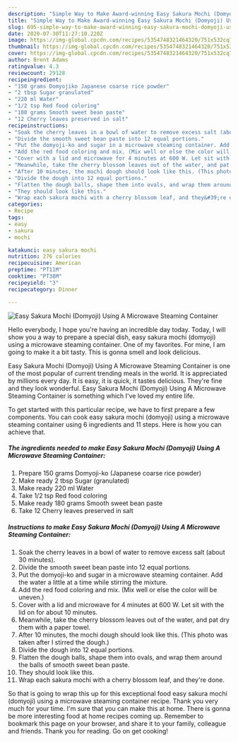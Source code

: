 ```yaml
---
description: "Simple Way to Make Award-winning Easy Sakura Mochi (Domyoji) Using A Microwave Steaming Container"
title: "Simple Way to Make Award-winning Easy Sakura Mochi (Domyoji) Using A Microwave Steaming Container"
slug: 695-simple-way-to-make-award-winning-easy-sakura-mochi-domyoji-using-a-microwave-steaming-container
date: 2020-07-30T11:27:10.220Z
image: https://img-global.cpcdn.com/recipes/5354748321464320/751x532cq70/easy-sakura-mochi-domyoji-using-a-microwave-steaming-container-recipe-main-photo.jpg
thumbnail: https://img-global.cpcdn.com/recipes/5354748321464320/751x532cq70/easy-sakura-mochi-domyoji-using-a-microwave-steaming-container-recipe-main-photo.jpg
cover: https://img-global.cpcdn.com/recipes/5354748321464320/751x532cq70/easy-sakura-mochi-domyoji-using-a-microwave-steaming-container-recipe-main-photo.jpg
author: Brent Adams
ratingvalue: 4.3
reviewcount: 29128
recipeingredient:
- "150 grams Domyojiko Japanese coarse rice powder"
- "2 tbsp Sugar granulated"
- "220 ml Water"
- "1/2 tsp Red food coloring"
- "180 grams Smooth sweet bean paste"
- "12 Cherry leaves preserved in salt"
recipeinstructions:
- "Soak the cherry leaves in a bowl of water to remove excess salt (about 30 minutes)."
- "Divide the smooth sweet bean paste into 12 equal portions."
- "Put the domyoji-ko and sugar in a microwave steaming container. Add the water a little at a time while stirring the mixture."
- "Add the red food coloring and mix. (Mix well or else the color will be uneven.)"
- "Cover with a lid and microwave for 4 minutes at 600 W. Let sit with the lid on for about 10 minutes."
- "Meanwhile, take the cherry blossom leaves out of the water, and pat dry them with a paper towel."
- "After 10 minutes, the mochi dough should look like this. (This photo was taken after I stirred the dough.)"
- "Divide the dough into 12 equal portions."
- "Flatten the dough balls, shape them into ovals, and wrap them around the balls of smooth sweet bean paste."
- "They should look like this."
- "Wrap each sakura mochi with a cherry blossom leaf, and they&#39;re done."
categories:
- Recipe
tags:
- easy
- sakura
- mochi

katakunci: easy sakura mochi 
nutrition: 276 calories
recipecuisine: American
preptime: "PT11M"
cooktime: "PT38M"
recipeyield: "3"
recipecategory: Dinner

---
```



![Easy Sakura Mochi (Domyoji) Using A Microwave Steaming Container](https://img-global.cpcdn.com/recipes/5354748321464320/751x532cq70/easy-sakura-mochi-domyoji-using-a-microwave-steaming-container-recipe-main-photo.jpg)

Hello everybody, I hope you're having an incredible day today. Today, I will show you a way to prepare a special dish, easy sakura mochi (domyoji) using a microwave steaming container. One of my favorites. For mine, I am going to make it a bit tasty. This is gonna smell and look delicious.

Easy Sakura Mochi (Domyoji) Using A Microwave Steaming Container is one of the most popular of current trending meals in the world. It is appreciated by millions every day. It is easy, it is quick, it tastes delicious. They're fine and they look wonderful. Easy Sakura Mochi (Domyoji) Using A Microwave Steaming Container is something which I've loved my entire life.




To get started with this particular recipe, we have to first prepare a few components. You can cook easy sakura mochi (domyoji) using a microwave steaming container using 6 ingredients and 11 steps. Here is how you can achieve that.

<!--inarticleads1-->

##### The ingredients needed to make Easy Sakura Mochi (Domyoji) Using A Microwave Steaming Container:

1. Prepare 150 grams Domyoji-ko (Japanese coarse rice powder)
1. Make ready 2 tbsp Sugar (granulated)
1. Make ready 220 ml Water
1. Take 1/2 tsp Red food coloring
1. Make ready 180 grams Smooth sweet bean paste
1. Take 12 Cherry leaves preserved in salt




<!--inarticleads2-->

##### Instructions to make Easy Sakura Mochi (Domyoji) Using A Microwave Steaming Container:

1. Soak the cherry leaves in a bowl of water to remove excess salt (about 30 minutes).
1. Divide the smooth sweet bean paste into 12 equal portions.
1. Put the domyoji-ko and sugar in a microwave steaming container. Add the water a little at a time while stirring the mixture.
1. Add the red food coloring and mix. (Mix well or else the color will be uneven.)
1. Cover with a lid and microwave for 4 minutes at 600 W. Let sit with the lid on for about 10 minutes.
1. Meanwhile, take the cherry blossom leaves out of the water, and pat dry them with a paper towel.
1. After 10 minutes, the mochi dough should look like this. (This photo was taken after I stirred the dough.)
1. Divide the dough into 12 equal portions.
1. Flatten the dough balls, shape them into ovals, and wrap them around the balls of smooth sweet bean paste.
1. They should look like this.
1. Wrap each sakura mochi with a cherry blossom leaf, and they&#39;re done.




So that is going to wrap this up for this exceptional food easy sakura mochi (domyoji) using a microwave steaming container recipe. Thank you very much for your time. I'm sure that you can make this at home. There is gonna be more interesting food at home recipes coming up. Remember to bookmark this page on your browser, and share it to your family, colleague and friends. Thank you for reading. Go on get cooking!
